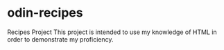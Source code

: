 # odin-recipes
Recipes Project
This project is intended to use my knowledge of HTML in order to demonstrate my proficiency.
